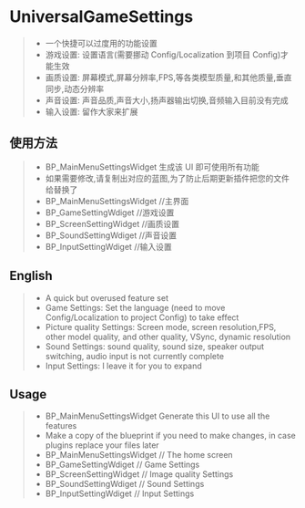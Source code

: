 # UniversalGameSettings

> - 一个快捷可以过度用的功能设置
> - 游戏设置: 设置语言(需要挪动 Config/Localization 到项目 Config)才能生效
> - 画质设置: 屏幕模式,屏幕分辨率,FPS,等各类模型质量,和其他质量,垂直同步,动态分辨率
> - 声音设置: 声音品质,声音大小,扬声器输出切换,音频输入目前没有完成
> - 输入设置: 留作大家来扩展

## 使用方法

> - BP_MainMenuSettingsWidget 生成该 UI 即可使用所有功能
> - 如果需要修改,请复制出对应的蓝图,为了防止后期更新插件把您的文件给替换了
> - BP_MainMenuSettingsWidget //主界面
> - BP_GameSettingWdiget //游戏设置
> - BP_ScreenSettingWidget //画质设置
> - BP_SoundSettingWdiget //声音设置
> - BP_InputSettingWdiget //输入设置

## English

> - A quick but overused feature set
> - Game Settings: Set the language (need to move Config/Localization to project Config) to take effect
> - Picture quality Settings: Screen mode, screen resolution,FPS, other model quality, and other quality, VSync, dynamic resolution
> - Sound Settings: sound quality, sound size, speaker output switching, audio input is not currently complete
> - Input Settings: I leave it for you to expand

## Usage

> - BP_MainMenuSettingsWidget Generate this UI to use all the features
> - Make a copy of the blueprint if you need to make changes, in case plugins replace your files later
> - BP_MainMenuSettingsWidget // The home screen
> - BP_GameSettingWdiget // Game Settings
> - BP_ScreenSettingWidget // Image quality Settings
> - BP_SoundSettingWdiget // Sound Settings
> - BP_InputSettingWdiget // Input Settings

